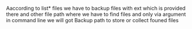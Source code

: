 

Aaccording to list* files we have to backup files with ext which is provided there and other file path where we have to find files and only via argument in command line we will got Backup path to store or collect founed files 
